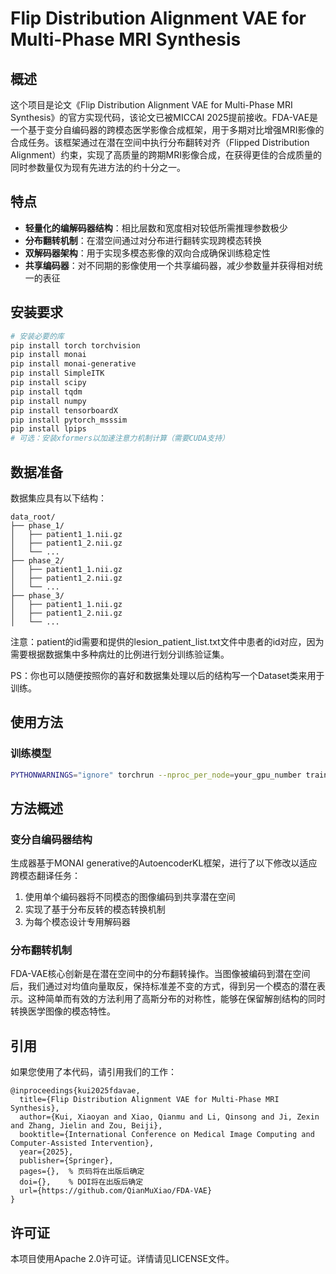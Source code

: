 # Flip Distribution Alignment VAE for Multi-Phase MRI Synthesis

## 概述

这个项目是论文《Flip Distribution Alignment VAE for Multi-Phase MRI Synthesis》的官方实现代码，该论文已被MICCAI 2025提前接收。FDA-VAE是一个基于变分自编码器的跨模态医学影像合成框架，用于多期对比增强MRI影像的合成任务。该框架通过在潜在空间中执行分布翻转对齐（Flipped Distribution Alignment）约束，实现了高质量的跨期MRI影像合成，在获得更佳的合成质量的同时参数量仅为现有先进方法的约十分之一。

## 特点

- **轻量化的编解码器结构**：相比层数和宽度相对较低所需推理参数极少
- **分布翻转机制**：在潜空间通过对分布进行翻转实现跨模态转换
- **双解码器架构**：用于实现多模态影像的双向合成确保训练稳定性
- **共享编码器**：对不同期的影像使用一个共享编码器，减少参数量并获得相对统一的表征

## 安装要求

```bash
# 安装必要的库
pip install torch torchvision
pip install monai
pip install monai-generative
pip install SimpleITK
pip install scipy
pip install tqdm
pip install numpy
pip install tensorboardX
pip install pytorch_msssim
pip install lpips
# 可选：安装xformers以加速注意力机制计算（需要CUDA支持）
```

## 数据准备

数据集应具有以下结构：

```
data_root/
├── phase_1/   
│   ├── patient1_1.nii.gz
│   ├── patient1_2.nii.gz
│   └── ...
├── phase_2/   
│   ├── patient1_1.nii.gz
│   ├── patient1_2.nii.gz
│   └── ...
├── phase_3/ 
│   ├── patient1_1.nii.gz
│   ├── patient1_2.nii.gz
│   └── ...
```

注意：patient的id需要和提供的lesion_patient_list.txt文件中患者的id对应，因为需要根据数据集中多种病灶的比例进行划分训练验证集。

PS：你也可以随便按照你的喜好和数据集处理以后的结构写一个Dataset类来用于训练。

## 使用方法

### 训练模型

```bash
PYTHONWARNINGS="ignore" torchrun --nproc_per_node=your_gpu_number train.py
```

## 方法概述

### 变分自编码器结构

生成器基于MONAI generative的AutoencoderKL框架，进行了以下修改以适应跨模态翻译任务：

1. 使用单个编码器将不同模态的图像编码到共享潜在空间
2. 实现了基于分布反转的模态转换机制
3. 为每个模态设计专用解码器

### 分布翻转机制

FDA-VAE核心创新是在潜在空间中的分布翻转操作。当图像被编码到潜在空间后，我们通过对均值向量取反，保持标准差不变的方式，得到另一个模态的潜在表示。这种简单而有效的方法利用了高斯分布的对称性，能够在保留解剖结构的同时转换医学图像的模态特性。

## 引用

如果您使用了本代码，请引用我们的工作：

```
@inproceedings{kui2025fdavae,
  title={Flip Distribution Alignment VAE for Multi-Phase MRI Synthesis},
  author={Kui, Xiaoyan and Xiao, Qianmu and Li, Qinsong and Ji, Zexin and Zhang, Jielin and Zou, Beiji},
  booktitle={International Conference on Medical Image Computing and Computer-Assisted Intervention},
  year={2025},
  publisher={Springer},
  pages={},  % 页码将在出版后确定
  doi={},    % DOI将在出版后确定
  url={https://github.com/QianMuXiao/FDA-VAE}
}
```

## 许可证

本项目使用Apache 2.0许可证。详情请见LICENSE文件。
